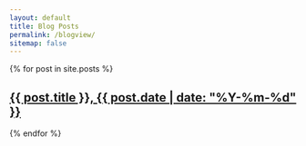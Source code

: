 ```yaml
---
layout: default
title: Blog Posts
permalink: /blogview/
sitemap: false
---
```


 {% for post in site.posts %}
  <article>
    <h2><a href="{{ post.url }}">{{ post.title }}, {{ post.date | date: "%Y-%m-%d" }}</a></h2>
  </article>
{% endfor %}
